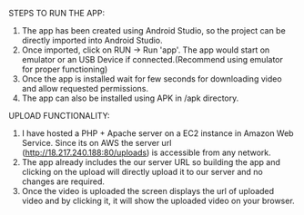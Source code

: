 STEPS TO RUN THE APP:

1. The app has been created using Android Studio, so the project can be directly imported into Android Studio.
2. Once imported, click on RUN -> Run 'app'. The app would start on emulator or an USB Device if connected.(Recommend using emulator for proper functioning)
3. Once the app is installed wait for few seconds for downloading video and allow requested permissions.
4. The app can also be installed using APK in /apk directory. 

UPLOAD FUNCTIONALITY:

1. I have hosted a PHP + Apache server on a EC2 instance in Amazon Web Service. Since its on AWS the server url (http://18.217.240.188:80/uploads) is accessible from any network.
2. The app already includes the our server URL so building the app and clicking on the upload will directly upload it to our server and no changes are required.
3. Once the video is uploaded the screen displays the url of uploaded video and by clicking it, it will show the uploaded video on your browser.
